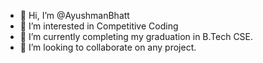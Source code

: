 - 👋 Hi, I’m @AyushmanBhatt
- 👀 I’m interested in Competitive Coding
- 🌱 I’m currently completing my graduation in B.Tech CSE.
- 💞️ I’m looking to collaborate on any project.

<!---
AyushmanBhatt/AyushmanBhatt is a ✨ special ✨ repository because its `README.md` (this file) appears on your GitHub profile.
You can click the Preview link to take a look at your changes.
--->
